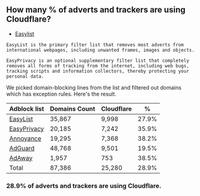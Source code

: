 ## How many % of adverts and trackers are using Cloudflare?


- [Easylist](https://web.archive.org/web/20210516110248/https://easylist.to/)
```
EasyList is the primary filter list that removes most adverts from international webpages, including unwanted frames, images and objects.

EasyPrivacy is an optional supplementary filter list that completely removes all forms of tracking from the internet, including web bugs, tracking scripts and information collectors, thereby protecting your personal data.
```


We picked domain-blocking lines from the list and filtered out domains which has exception rules.
Here's the result.


| Adblock list | Domains Count | Cloudflare | % |
| --- | --- | --- | --- |
| [EasyList](https://easylist.to/easylist/easylist.txt) | 35,867 | 9,998 | 27.9% |
| [EasyPrivacy](https://easylist.to/easylist/easyprivacy.txt) | 20,185 | 7,242 | 35.9% |
| [Annoyance](https://secure.fanboy.co.nz/fanboy-annoyance.txt) | 19,295 | 7,368 | 38.2% |
| [AdGuard](https://adguardteam.github.io/AdGuardSDNSFilter/Filters/filter.txt) | 48,768 | 9,501 | 19.5% |
| [AdAway](https://raw.githubusercontent.com/AdAway/adaway.github.io/master/hosts.txt) | 1,957 | 753 | 38.5% |
| Total | 87,386 | 25,280 | 28.9% |


### 28.9% of adverts and trackers are using Cloudflare.